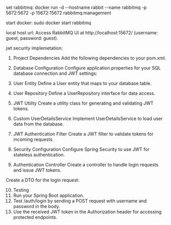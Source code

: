 set rabbitmq:
docker run -d --hostname rabbit --name rabbitmq -p 5672:5672 -p 15672:15672 rabbitmq:management

start docker:
sudo docker start rabbitmq

local host url:
Access RabbitMQ UI at http://localhost:15672/ (username: guest, password: guest).

jwt security implemetation:

1.  Project Dependencies
Add the following dependencies to your pom.xml:


2.  Database Configuration
Configure application.properties for your SQL database connection and JWT settings:

3.  User Entity
Define a User entity that maps to your database table.

4. User Repository
Define a UserRepository interface for data access.

5. JWT Utility
Create a utility class for generating and validating JWT tokens.

6. Custom UserDetailsService
Implement UserDetailsService to load user data from the database.

7. JWT Authentication Filter
Create a JWT filter to validate tokens for incoming requests.

8. Security Configuration
Configure Spring Security to use JWT for stateless authentication.

9. Authentication Controller
Create a controller to handle login requests and issue JWT tokens.

Create a DTO for the login request:

10. Testing
1. Run your Spring Boot application.
2. Test /auth/login by sending a POST request with username and password in the body.
3. Use the received JWT token in the Authorization header for accessing protected endpoints.

